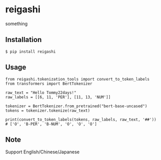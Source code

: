 # reigashi
something
## Installation
    $ pip install reigashi
## Usage
    from reigashi.tokenization_tools import convert_to_token_labels
    from transformers import BertTokenizer
    
    raw_text = "Hello Tommy22days!"
    raw_labels = [[6, 11, 'PER'], [11, 13, 'NUM']]
    
    tokenizer = BertTokenizer.from_pretrained("bert-base-uncased")
    tokens = tokenizer.tokenize(raw_text)
    
    print(convert_to_token_labels(tokens, raw_labels, raw_text, '##'))
    # ['O', 'B-PER', 'B-NUM', 'O', 'O', 'O']
## Note
Support English/Chinese/Japanese